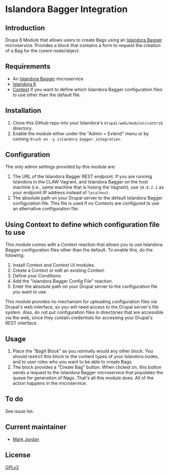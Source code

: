 # Islandora Bagger Integration

## Introduction

Drupa 8 Module that allows users to create Bags using an [Islandora Bagger](https://github.com/mjordan/islandora_bagger) microservice. Provides a block that contains a form to request the creation of a Bag for the curent node/object.

## Requirements

* An [Islandora Bagger](https://github.com/mjordan/islandora_bagger) microservice
* [Islandora 8](https://github.com/Islandora-CLAW/islandora)
* [Context](https://www.drupal.org/project/context) if you want to define which Islandora Bagger configuration files to use other than the default file.

## Installation

1. Clone this Github repo into your Islandora's `drupal/web/modules/contrib` directory.
1. Enable the module either under the "Admin > Extend" menu or by running `drush en -y islandora_bagger_integration`.

## Configuration

The only admin settings provided by this module are:

1. The URL of the Islandora Bagger REST endpoint. If you are running Islandora in the CLAW Vagrant, and Islandora Bagger on the host machine (i.e., same machine that is hosing the Vagrant), use `10.0.2.2` as your endpoint IP address instead of `localhost`.
1. The absolute path on your Drupal server to the default Islandora Bagger configuration file. This file is used if no Contexts are configured to use an alternative configuration file.

## Using Context to define which configuration file to use

This module comes with a Context reaction that allows you to use Islandora Bagger configuration files other than the default. To enable this, do the folowing:

1. Install Context and Context UI modules.
1. Create a Context or edit an existing Context.
1. Define your Conditions.
1. Add the "Islandora Bagger Config File" reaction.
1. Enter the absolute path on your Drupal server to the configuration file you want to use.

This module provides no mechanism for uploading configuration files via Drupal's web interface, so you will need access to the Drupal server's file system. Also, do not put configuration files in directories that are accessible via the web, since they contain credentials for accessing your Drupal's REST interface.

## Usage

1. Place the "BagIt Block" as you normally would any other block. You should restrict this block to the content types of your Islandora nodes, and to user roles who you want to be able to create Bags.
1. The block provides a "Create Bag" button. When clicked on, this button sends a request to the Islandora Bagger microservice that populates the queue for generation of Nags. That's all this module does. All of the action happens in the microservice.

## To do

See issue list.

## Current maintainer

* [Mark Jordan](https://github.com/mjordan)

## License

[GPLv2](http://www.gnu.org/licenses/gpl-2.0.txt)

